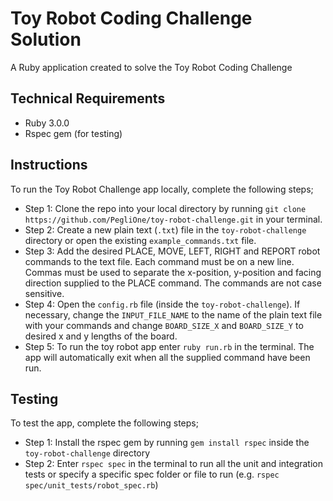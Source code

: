 # Toy Robot Coding Challenge Solution

A Ruby application created to solve the Toy Robot Coding Challenge

## Technical Requirements

- Ruby 3.0.0
- Rspec gem (for testing)

## Instructions

To run the Toy Robot Challenge app locally, complete the following steps;

- Step 1: Clone the repo into your local directory by running `git clone https://github.com/PegliOne/toy-robot-challenge.git` in your terminal.
- Step 2: Create a new plain text (`.txt`) file in the `toy-robot-challenge` directory or open the existing `example_commands.txt` file.
- Step 3: Add the desired PLACE, MOVE, LEFT, RIGHT and REPORT robot commands to the text file. Each command must be on a new line. Commas must be used to separate the x-position, y-position and facing direction supplied to the PLACE command. The commands are not case sensitive.
- Step 4: Open the `config.rb` file (inside the `toy-robot-challenge`). If necessary, change the `INPUT_FILE_NAME` to the name of the plain text file with your commands and change `BOARD_SIZE_X` and `BOARD_SIZE_Y` to desired x and y lengths of the board.
- Step 5: To run the toy robot app enter `ruby run.rb` in the terminal. The app will automatically exit when all the supplied command have been run.

## Testing

To test the app, complete the following steps;

- Step 1: Install the rspec gem by running `gem install rspec` inside the `toy-robot-challenge` directory
- Step 2: Enter `rspec spec` in the terminal to run all the unit and integration tests or specify a specific spec folder or file to run (e.g. `rspec spec/unit_tests/robot_spec.rb`)
